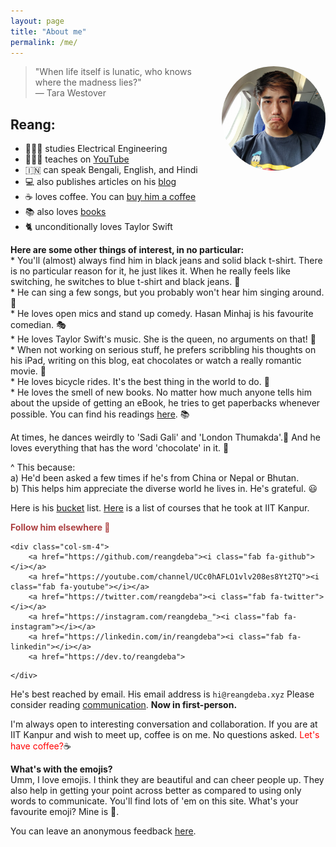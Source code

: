 ```yaml
---
layout: page
title: "About me"
permalink: /me/
---
```

<p><a href="https://www.instagram.com/reangdeba_/" target="_blank"><img src="/assets/images/duckduck.jpg" style="float: right; max-width: 33%; margin: 0 0 1em 2em; border-radius: 50%"></a></p>


> "When life itself is lunatic, who knows where the madness lies?" <br> &mdash; Tara Westover

## Reang:

* 👨🏻‍🎓 studies Electrical Engineering
* 👨🏻‍🎓 teaches on [YouTube](https://www.youtube.com/channel/UCc0hAFLO1vlv208es8Yt2TQ)
* 🇮🇳 can speak Bengali, English, and Hindi
* 💻 also publishes articles on his [blog](/blog)
* ☕ loves coffee. You can [buy him a coffee](/thanks)
* 📚 also loves [books](/reads)
* 🐈 unconditionally loves Taylor Swift

<!-- ## Currently using:

* **Computer:** [13" MacBook Air](https://amzn.to/3ctKtm3)
* **Hosting:** [Netlify](https://netlify.com)
* **Editor:** [Visual Studio Code](https://code.visualstudio.com/)
* **Static site generator:** [Jekyll](https://jekyllrb.com/)
* **Syntax highlighting:** [PrismJS](https://prismjs.com/)
* **Tablet:** [iPad Air 3rd Generation](https://amzn.to/2LoXu4y)
* **Phone:** [OnePlus 7](https://amzn.to/2SYM3oi)
* **Headphone:** [Sony XM3](https://amzn.to/3czldu7)
* **Graphic Tablet:** [Wacom One](https://amzn.to/3cFd8Eg)
* **e-Reader:** [Kindle Paperwhite](https://amzn.to/2Y0rj1b) -->

**Here are some other things of interest, in no particular:**
<br>
\* You'll (almost) always find him in black jeans and solid black t-shirt. There is no particular reason for it, he just likes it. When he really feels like switching, he switches to blue t-shirt and black jeans. 👘
<br>
\* He can sing a few songs, but you probably won't hear him singing around. 🎼
<br>
\* He loves open mics and stand up comedy. Hasan Minhaj is his favourite comedian. 🎭
<br>
\* He loves Taylor Swift's music. She is the queen, no arguments on that! 🎼
<br>
\* When not working on serious stuff, he prefers scribbling his thoughts on his iPad, writing on this blog, eat chocolates or watch a really romantic movie. 🍿
<br>
\* He loves bicycle rides. It's the best thing in the world to do. 🚴
<br>
\* He loves the smell of new books. No matter how much anyone tells him about the upside of getting an eBook, he tries to get paperbacks whenever possible. You can find his readings [here](/reads/). 📚

At times, he dances weirdly to 'Sadi Gali' and 'London Thumakda'.💃 And he loves everything that has the word 'chocolate' in it. 🍫

^ This because:
<br>
a) He'd been asked a few times if he's from China or Nepal or Bhutan.
<br>
b) This helps him appreciate the diverse world he lives in. He's grateful. 😃

Here is his [bucket](/bucket/) list. [Here](/courses/) is a list of courses that he took at IIT Kanpur.

<p style="color:#ac4142; "><b>Follow him elsewhere 🍿</b></p>
<div class="row">

    <div class="col-sm-4">
        <a href="https://github.com/reangdeba"><i class="fab fa-github"></i></a>
        <a href="https://youtube.com/channel/UCc0hAFLO1vlv208es8Yt2TQ"><i class="fab fa-youtube"></i></a>
        <a href="https://twitter.com/reangdeba"><i class="fab fa-twitter"></i></a>
        <a href="https://instagram.com/reangdeba_"><i class="fab fa-instagram"></i></a>
        <a href="https://linkedin.com/in/reangdeba"><i class="fab fa-linkedin"></i></a>
        <a href="https://dev.to/reangdeba">

  <i class="fab fa-dev" title="reangdeba's DEV Profile"></i>
</a>

    </div>

</div>

He's best reached by email. His email address is `hi@reangdeba.xyz` Please consider reading [communication](/communication/). **Now in first-person.**

I'm always open to interesting conversation and collaboration. If you are at IIT Kanpur and wish to meet up, coffee is on me. No questions asked. <span style="color: red">Let's have coffee?</span>☕

**What's with the emojis?**<br>
Umm, I love emojis. I think they are beautiful and can cheer people up. They also help in getting your point across better as compared to using only words to communicate. You'll find lots of 'em on this site. What's your favourite emoji? Mine is 🍫.

You can leave an anonymous feedback [here](https://forms.gle/k95pq3vrWCSjwEtJA).
